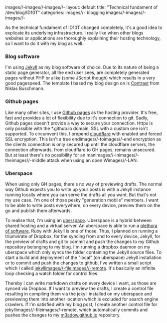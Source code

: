 images//-images//-images//-
layout: default
title: "Technical fundament of /dev/blog/ID10T"
categories:
images//- blogging
images//-images//-images//-
<p>As the technical fundament of ID10T changed completely, it's a good idea to explicate its underlying infrastructure. I really like when other blogs websites or applications are thoroughly explaining their hosting technology, so I want to do it with my blog as well.</p>

### Blog software
I'm using [Jekyll](https://jekyllrb.com) as my blog software of choice. Due to its nature of being a static page generator, all the end user sees, are completely generated pages without PHP or alike (some JScript though) which results in a very good pagespeed. The template I based my blog design on is [Contrast](https://github.com/niklasbuschmann/contrast) from Niklas Buschmann.

### Github pages
Like many other sites, I use [Github pages](https://pages.github.com/) as the hosting provider. It's free, fast and provides a lot of flexibility due to it's connection to git. Sadly, Github pages doesn't provide a way to secure your connection. Https is only possible with the \*.github.io domain, SSL with a custom one isn't supported. To circumvent this, I prepend [cloudflare](https://cloudflare.com) with enabled and forced SSL encryption. This isn't a true endimages//-toimages//-end encryption as the clients connection is only secured up until the cloudflare servers, the connection afterwards, from cloudflare to GH pages, remains unsecured. But at least there's no possibility for an manimages//-inimages//-theimages//-middle attack when using an open Wimages//-LAN.

### Uberspace
When using only GH pages, there's no way of previewing drafts. The normal way Github expects you to write up your posts is with a Jekyll instance running locally where you can serve the drafts all you want. But that's not my use case. I'm one of those pesky "generation mobile" members. I want to be able to write posts everywhere, on every device, preview them on the go and publish them afterwards.

To realise that, I'm using an [uberspace](https://uberspace.de). Uberspace is a hybrid between shared hosting and a virtual server. An uberspace is able to run a [plethora of software](https://wiki.uberspace.de/), Ruby with Jekyll is one of those.
Thus, I planned on running a triumvirate of Dropbox, for the syncing from and to every device, Jekyll, for the preview of drafts and git to commit and push the changes to my Github repository belonging to my blog. I'm running a dropbox daemon on my uberspace which only syncs the folder containing the Jekyll source files. To start a build and deployment of the "local" (on uberspace) Jekyll installation or to commit and push the changes to github, I've written a small script which I called [jekyllimages//-fileimages//-remote](https://github.com/m3adow/jekyll_file_remote). It's basically an infinite loop checking a watch folder for control files.

Thereby I can write markdown drafts on every device I want, as those are synced via Dropbox. If I want to preview the drafts, I create a control file resulting in compiling them via the jekyll installed on my uberspace and previewing them into another location which is excluded for search engine crawlers. If I'm satisfied with my blog post, I create another control file for jekyllimages//-fileimages//-remote, which automatically commits and pushes the changes to my [m3adow.github.io](https://github.com/m3adow/m3adow.github.io) repository.
